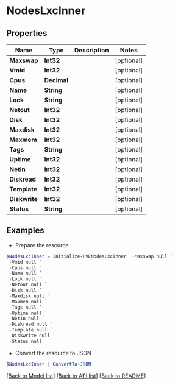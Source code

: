 # NodesLxcInner
## Properties

Name | Type | Description | Notes
------------ | ------------- | ------------- | -------------
**Maxswap** | **Int32** |  | [optional] 
**Vmid** | **Int32** |  | [optional] 
**Cpus** | **Decimal** |  | [optional] 
**Name** | **String** |  | [optional] 
**Lock** | **String** |  | [optional] 
**Netout** | **Int32** |  | [optional] 
**Disk** | **Int32** |  | [optional] 
**Maxdisk** | **Int32** |  | [optional] 
**Maxmem** | **Int32** |  | [optional] 
**Tags** | **String** |  | [optional] 
**Uptime** | **Int32** |  | [optional] 
**Netin** | **Int32** |  | [optional] 
**Diskread** | **Int32** |  | [optional] 
**Template** | **Int32** |  | [optional] 
**Diskwrite** | **Int32** |  | [optional] 
**Status** | **String** |  | [optional] 

## Examples

- Prepare the resource
```powershell
$NodesLxcInner = Initialize-PVENodesLxcInner  -Maxswap null `
 -Vmid null `
 -Cpus null `
 -Name null `
 -Lock null `
 -Netout null `
 -Disk null `
 -Maxdisk null `
 -Maxmem null `
 -Tags null `
 -Uptime null `
 -Netin null `
 -Diskread null `
 -Template null `
 -Diskwrite null `
 -Status null
```

- Convert the resource to JSON
```powershell
$NodesLxcInner | ConvertTo-JSON
```

[[Back to Model list]](../README.md#documentation-for-models) [[Back to API list]](../README.md#documentation-for-api-endpoints) [[Back to README]](../README.md)


